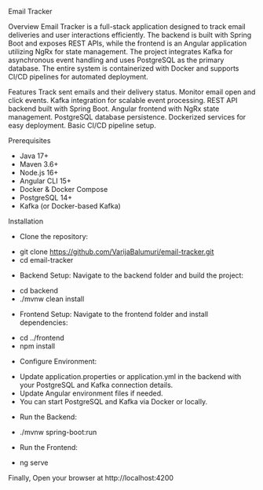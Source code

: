 Email Tracker

Overview
Email Tracker is a full-stack application designed to track email deliveries and user interactions efficiently. The backend is built with Spring Boot and exposes REST APIs, while the frontend is an Angular application utilizing NgRx for state management. The project integrates Kafka for asynchronous event handling and uses PostgreSQL as the primary database. The entire system is containerized with Docker and supports CI/CD pipelines for automated deployment.

Features
Track sent emails and their delivery status.
Monitor email open and click events.
Kafka integration for scalable event processing.
REST API backend built with Spring Boot.
Angular frontend with NgRx state management.
PostgreSQL database persistence.
Dockerized services for easy deployment.
Basic CI/CD pipeline setup.


Prerequisites
- Java 17+
- Maven 3.6+
- Node.js 16+
- Angular CLI 15+
- Docker & Docker Compose
- PostgreSQL 14+
- Kafka (or Docker-based Kafka)

Installation
* Clone the repository: 
- git clone https://github.com/VarijaBalumuri/email-tracker.git
- cd email-tracker

* Backend Setup: Navigate to the backend folder and build the project:
- cd backend
- ./mvnw clean install
  
* Frontend Setup: Navigate to the frontend folder and install dependencies:
- cd ../frontend
- npm install

* Configure Environment:
- Update application.properties or application.yml in the backend with your PostgreSQL and Kafka connection details.
- Update Angular environment files if needed.
- You can start PostgreSQL and Kafka via Docker or locally.

* Run the Backend: 
- ./mvnw spring-boot:run

* Run the Frontend:
- ng serve
  
Finally, Open your browser at http://localhost:4200
